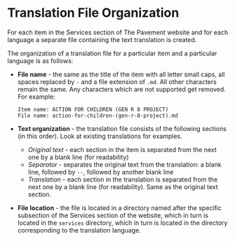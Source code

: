 # Translation File Organization

For each item in the Services section of The Pavement website and for each language a separate file containing the text translation is created.

The organization of a translation file for a particular item and a particular language is as follows:

* **File name** - the same as the title of the item with all letter small caps, all spaces replaced by `-` and a file extension of `.md`. All other characters remain the same. Any characters which are not supported get removed. For example:

    ```
    Item name: ACTION FOR CHILDREN (GEN R 8 PROJECT)
    File name: action-for-children-(gen-r-8-project).md
    ```

* **Text organization** - the translation file consists of the following sections (in this order). Look at existing translations for examples.
    * *Original text* - each section in the item is separated from the next one by a blank line (for readability)
    * *Separator* - separates the original text from the translation: a blank line, followed by `--`, followed by another blank line
    * *Translation* - each section in the translation is separated from the next one by a blank line (for readability). Same as the original text section.

* **File location** - the file is located in a directory named after the specific subsection of the Services section of the website, which in turn is located in the `services` directory, which in turn is located in the directory corresponding to the translation language.
